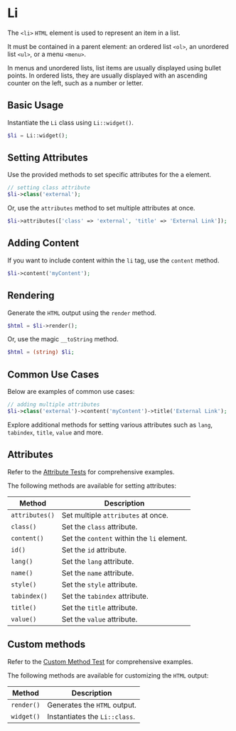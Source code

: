 # Li

The `<li>` `HTML` element is used to represent an item in a list.

It must be contained in a parent element: an ordered list `<ol>`, an unordered list `<ul>`, or a menu `<menu>`.

In menus and unordered lists, list items are usually displayed using bullet points. In ordered lists, they are usually
displayed with an ascending counter on the left, such as a number or letter.

## Basic Usage

Instantiate the `Li` class using `Li::widget()`.

```php
$li = Li::widget();
```

## Setting Attributes

Use the provided methods to set specific attributes for the a element.

```php
// setting class attribute
$li->class('external');
```

Or, use the `attributes` method to set multiple attributes at once.

```php
$li->attributes(['class' => 'external', 'title' => 'External Link']);
```

## Adding Content

If you want to include content within the `li` tag, use the `content` method.

```php
$li->content('myContent');
```

## Rendering

Generate the `HTML` output using the `render` method.

```php
$html = $li->render();
```

Or, use the magic `__toString` method.

```php
$html = (string) $li;
```

## Common Use Cases

Below are examples of common use cases:

```php
// adding multiple attributes
$li->class('external')->content('myContent')->title('External Link');
```

Explore additional methods for setting various attributes such as `lang`, `tabindex`, `title`, `value` and more.

## Attributes

Refer to the [Attribute Tests](https://github.com/php-forge/html/blob/main/tests/Li/AttributeTest.php) for comprehensive
examples.

The following methods are available for setting attributes:

| Method            | Description                                                                                      |
| ----------------- | ------------------------------------------------------------------------------------------------ |
| `attributes()`    | Set multiple `attributes` at once.                                                               |
| `class()`         | Set the `class` attribute.                                                                       |
| `content()`       | Set the `content` within the `li` element.                                                       |
| `id()`            | Set the `id` attribute.                                                                          |
| `lang()`          | Set the `lang` attribute.                                                                        |
| `name()`          | Set the `name` attribute.                                                                        |
| `style()`         | Set the `style` attribute.                                                                       |
| `tabindex()`      | Set the `tabindex` attribute.                                                                    |
| `title()`         | Set the `title` attribute.                                                                       |
| `value()`         | Set the `value` attribute.                                                                       |

## Custom methods

Refer to the [Custom Method Test](https://github.com/php-forge/html/blob/main/tests/Li/CustomMethodTest.php) for 
comprehensive examples.

The following methods are available for customizing the `HTML` output:

| Method                       | Description                                                                           |
| ---------------------------- | ------------------------------------------------------------------------------------- |
| `render()`                   | Generates the `HTML` output.                                                          |
| `widget()`                   | Instantiates the `Li::class`.                                                         |
